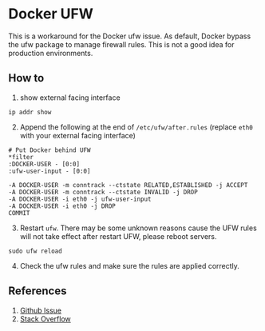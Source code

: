 # **Docker UFW**

This is a workaround for the Docker ufw issue. As default, Docker bypass the ufw package to manage firewall rules. This is not a good idea for production environments.

## **How to**
1. show external facing interface
```
ip addr show
```
2. Append the following at the end of `/etc/ufw/after.rules` (replace `eth0` with your external facing interface)
```
# Put Docker behind UFW
*filter
:DOCKER-USER - [0:0]
:ufw-user-input - [0:0]

-A DOCKER-USER -m conntrack --ctstate RELATED,ESTABLISHED -j ACCEPT
-A DOCKER-USER -m conntrack --ctstate INVALID -j DROP
-A DOCKER-USER -i eth0 -j ufw-user-input
-A DOCKER-USER -i eth0 -j DROP
COMMIT
```
3. Restart ```ufw```. There may be some unknown reasons cause the UFW rules will not take effect after restart UFW, please reboot servers.
```
sudo ufw reload
```

4. Check the ufw rules and make sure the rules are applied correctly.

## **References**
1. [Github Issue](https://github.com/moby/moby/issues/4737#issuecomment-419705925)
2. [Stack Overflow](https://stackoverflow.com/questions/30383845/what-is-the-best-practice-of-docker-ufw-under-ubuntu)
